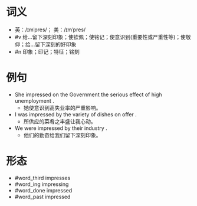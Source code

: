 # 词义
- 英：/ɪmˈpres/； 美：/ɪmˈpres/
- #v 给…留下深刻印象；使钦佩；使铭记；使意识到(重要性或严重性等)；使敬仰；给…留下深刻的好印象
- #n 印象；印记；特征；铭刻
# 例句
- She impressed on the Government the serious effect of high unemployment .
	- 她使意识到高失业率的严重影响。
- I was impressed by the variety of dishes on offer .
	- 所供应的菜肴之丰盛让我心动。
- We were impressed by their industry .
	- 他们的勤奋给我们留下深刻印象。
# 形态
- #word_third impresses
- #word_ing impressing
- #word_done impressed
- #word_past impressed
